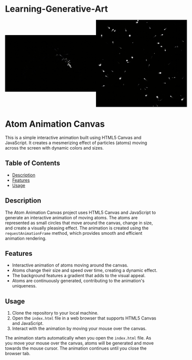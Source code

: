 # Learning-Generative-Art

<div style="display: flex; justify-content: space-between; align-items: center;">
    <img src="./images/parabolic-movement.gif" alt="parabolic-movement" width="300px"/>
    <img src="./images/stars.gif" alt="stars-effect" width="300px"/>

 </div>

# Atom Animation Canvas

This is a simple interactive animation built using HTML5 Canvas and JavaScript. It creates a mesmerizing effect of particles (atoms) moving across the screen with dynamic colors and sizes.

## Table of Contents

- [Description](#description)
- [Features](#features)
- [Usage](#usage)

## Description

The Atom Animation Canvas project uses HTML5 Canvas and JavaScript to generate an interactive animation of moving atoms. The atoms are represented as small circles that move around the canvas, change in size, and create a visually pleasing effect. The animation is created using the `requestAnimationFrame` method, which provides smooth and efficient animation rendering.

## Features

- Interactive animation of atoms moving around the canvas.
- Atoms change their size and speed over time, creating a dynamic effect.
- The background features a gradient that adds to the visual appeal.
- Atoms are continuously generated, contributing to the animation's uniqueness.

## Usage

1. Clone the repository to your local machine.
2. Open the `index.html` file in a web browser that supports HTML5 Canvas and JavaScript.
3. Interact with the animation by moving your mouse over the canvas.

The animation starts automatically when you open the `index.html` file. As you move your mouse over the canvas, atoms will be generated and move towards the mouse cursor. The animation continues until you close the browser tab.

